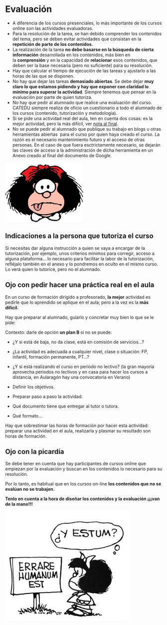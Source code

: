 
# Evaluación

- A diferencia de los cursos presenciales, lo más importante de los cursos online son las actividades evaluadoras.
- Para la resolución de la tarea, se han debido comprender los contenidos del tema, pero se deben evitar actividades que consistan en la **repetición de parte de los contenidos.**
- La realización de la tarea **no debe basarse en la búsqueda de cierta información** desarrollada en los contenidos, más bien en la **comprensión** y en la capacidad de **relacionar** esos contenidos, que deben ser la base necesaria (pero no suficiente) para su resolución. 
- Hay que calcular el tiempo de ejecución de las tareas y ajustarlo a las horas de las que se disponen. 
- No hay que dejar las tareas **demasiado abiertas**. Se debe dejar **muy claro lo que estamos pidiendo y hay que exponer con claridad lo mínimo para superar la actividad**. Siempre tenemos que pensar en la evaluación por parte de quien tutoriza.
- No hay que pedir al alumnado que realice una evaluación del curso. CATEDU siempre realiza de oficio un cuestionario a todo el alumnado de los cursos (contenido, tutorización y metodología).
- Si se pide una actividad real del aula, ten en cuenta dos cosas: es la mejor actividad, pero la más difícil, ver [nota al final](#practica-aula).
- No se puede pedir al alumnado que publique su trabajo en blogs u otras herramientas abiertas  para el curso por quien haya creado el curso. La razón es el necesario mantenimiento futuro y el acceso de otras personas. En el caso de que fuera esctrictamente necesario, se dejarán las claves de acceso a la administración de dicha herramienta en un Anexo creado al final del documento de Google.

![](img/mafalda31g.gif)

## Indicaciones a la persona que tutoriza el curso

Si necesitas dar alguna instrucción a quien se vaya a encargar de la tutorización, por ejemplo, unos criterios mínimos para corregir, acceso a alguna plataforma... lo necesario para facilitar la labor de la tutorización, refléjalo también en el anexo y lo pondremos en oculto en el mismo curso. Lo verá quien lo tutorice, pero  no el alumnado.

## <a id="practica-aula"></a>Ojo con pedir hacer una práctica real en el aula
En un curso de formación dirigido a profesorado, **la mejor** actividad es pedirle que lo aprendido se aplique en el aula; pero a la vez es la **más difícil.**

Hay que preparar al alumnado, guiarlo y concretar muy bien lo que se le pide:

Contexto: darle de opción **un plan B** si no se puede:

- ¿Y si está de baja, no da clase, está en comisión de servicios...?
- ¿La actividad es adecuada a cualquier nivel, clase o situación: FP, infantil, formación permanente, PT…?
- ¿Y si está realizando el curso en periodo no lectivo? (la gran mayoría aprovecha periodos no lectivos y en casa para hacer los cursos a distancia, en Aularagón hay una convocatoria en Verano)

- Definir los objetivos.
- Preparar paso a paso la actividad.

- Qué documento tiene que entregar al tutor o tutora.
- Qué formato…

Hay que sobrestimar las horas de formación por hacer esta actividad: preparar una actividad en el aula, realizarla y plasmar su resultado son horas de formación.

## Ojo con la picardía

Se debe tener en cuenta que hay participantes de cursos online que empiezan por la evaluación y buscan en los contenidos lo necesario para su resolución. 

Por lo tanto, es habitual que en los cursos on-line **los contenidos que no se evalúan no se trabajen.**

**Tenlo en cuenta a la hora de diseñar los contenidos y la evaluación ¡¡¡van de la mano!!!**

<strong><img src="img/Mafalda_Errare_humanum_est.jpg" width="400" height="352" /></strong>
